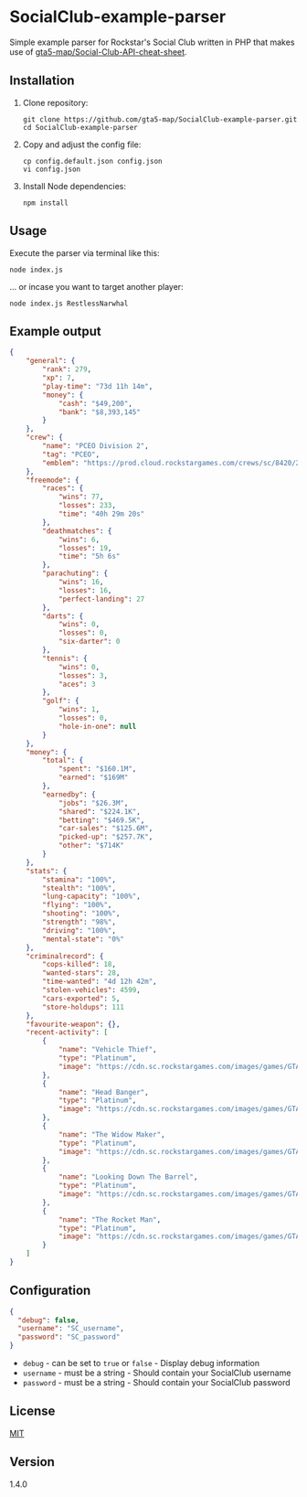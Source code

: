 SocialClub-example-parser
=========================

Simple example parser for Rockstar's Social Club written in PHP that makes use of [gta5-map/Social-Club-API-cheat-sheet](https://github.com/gta5-map/Social-Club-API-cheat-sheet).

## Installation

1. Clone repository:  

    ```
    git clone https://github.com/gta5-map/SocialClub-example-parser.git  
    cd SocialClub-example-parser
    ```

1. Copy and adjust the config file:  
    
    ```
    cp config.default.json config.json  
    vi config.json 
    ```
    
1. Install Node dependencies:

    ```
    npm install
    ```

## Usage

Execute the parser via terminal like this:  

```shell
node index.js 
```

... or incase you want to target another player:  

```shell
node index.js RestlessNarwhal 
```

## Example output

```json
{
    "general": {
        "rank": 279,
        "xp": 7,
        "play-time": "73d 11h 14m",
        "money": {
            "cash": "$49,200",
            "bank": "$8,393,145"
        }
    },
    "crew": {
        "name": "PCEO Division 2",
        "tag": "PCEO",
        "emblem": "https://prod.cloud.rockstargames.com/crews/sc/8420/29265986/publish/emblem/emblem_64.png"
    },
    "freemode": {
        "races": {
            "wins": 77,
            "losses": 233,
            "time": "40h 29m 20s"
        },
        "deathmatches": {
            "wins": 6,
            "losses": 19,
            "time": "5h 6s"
        },
        "parachuting": {
            "wins": 16,
            "losses": 16,
            "perfect-landing": 27
        },
        "darts": {
            "wins": 0,
            "losses": 0,
            "six-darter": 0
        },
        "tennis": {
            "wins": 0,
            "losses": 3,
            "aces": 3
        },
        "golf": {
            "wins": 1,
            "losses": 0,
            "hole-in-one": null
        }
    },
    "money": {
        "total": {
            "spent": "$160.1M",
            "earned": "$169M"
        },
        "earnedby": {
            "jobs": "$26.3M",
            "shared": "$224.1K",
            "betting": "$469.5K",
            "car-sales": "$125.6M",
            "picked-up": "$257.7K",
            "other": "$714K"
        }
    },
    "stats": {
        "stamina": "100%",
        "stealth": "100%",
        "lung-capacity": "100%",
        "flying": "100%",
        "shooting": "100%",
        "strength": "98%",
        "driving": "100%",
        "mental-state": "0%"
    },
    "criminalrecord": {
        "cops-killed": 18,
        "wanted-stars": 28,
        "time-wanted": "4d 12h 42m",
        "stolen-vehicles": 4599,
        "cars-exported": 5,
        "store-holdups": 111
    },
    "favourite-weapon": {},
    "recent-activity": [
        {
            "name": "Vehicle Thief",
            "type": "Platinum",
            "image": "https://cdn.sc.rockstargames.com/images/games/GTAV/multiplayer/award/platinum/JackVehicles.png"
        },
        {
            "name": "Head Banger",
            "type": "Platinum",
            "image": "https://cdn.sc.rockstargames.com/images/games/GTAV/multiplayer/award/platinum/Headshots.png"
        },
        {
            "name": "The Widow Maker",
            "type": "Platinum",
            "image": "https://cdn.sc.rockstargames.com/images/games/GTAV/multiplayer/award/platinum/OverallKills.png"
        },
        {
            "name": "Looking Down The Barrel",
            "type": "Platinum",
            "image": "https://cdn.sc.rockstargames.com/images/games/GTAV/multiplayer/award/platinum/KilledpeoplewithanAssaultRifle.png"
        },
        {
            "name": "The Rocket Man",
            "type": "Platinum",
            "image": "https://cdn.sc.rockstargames.com/images/games/GTAV/multiplayer/award/platinum/KillRocketLauncher.png"
        }
    ]
}
```

## Configuration

```json
{
  "debug": false,
  "username": "SC_username",
  "password": "SC_password"
}
```

- `debug` - can be set to `true` or `false` - Display debug information
- `username` - must be a string - Should contain your SocialClub username
- `password` - must be a string - Should contain your SocialClub password

## License

[MIT](LICENSE)

## Version

1.4.0
